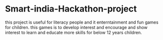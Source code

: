 
# Smart-india-Hackathon-project
this project is useful for literacy people and it enterntainment and fun games for children.
this games is to develop interest and encourage and show interest to learn and educate more skills for below 12 years children.
